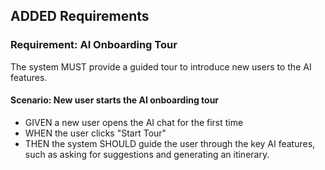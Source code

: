 ## ADDED Requirements

### Requirement: AI Onboarding Tour
The system MUST provide a guided tour to introduce new users to the AI features.

#### Scenario: New user starts the AI onboarding tour
- GIVEN a new user opens the AI chat for the first time
- WHEN the user clicks "Start Tour"
- THEN the system SHOULD guide the user through the key AI features, such as asking for suggestions and generating an itinerary.
